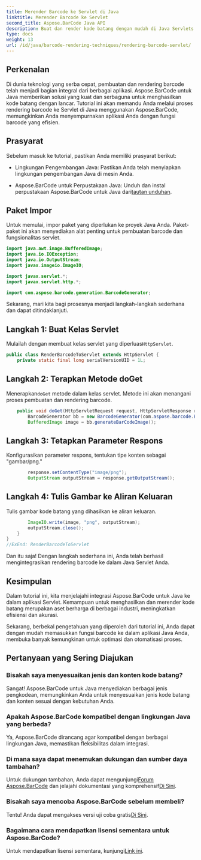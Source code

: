 ```yaml
---
title: Merender Barcode ke Servlet di Java
linktitle: Merender Barcode ke Servlet
second_title: Aspose.BarCode Java API
description: Buat dan render kode batang dengan mudah di Java Servlets dengan Aspose.BarCode. Sesuaikan jenis, integrasikan dengan mudah. Jelajahi kemungkinannya!
type: docs
weight: 13
url: /id/java/barcode-rendering-techniques/rendering-barcode-servlet/
---
```


## Perkenalan

Di dunia teknologi yang serba cepat, pembuatan dan rendering barcode telah menjadi bagian integral dari berbagai aplikasi. Aspose.BarCode untuk Java memberikan solusi yang kuat dan serbaguna untuk menghasilkan kode batang dengan lancar. Tutorial ini akan memandu Anda melalui proses rendering barcode ke Servlet di Java menggunakan Aspose.BarCode, memungkinkan Anda menyempurnakan aplikasi Anda dengan fungsi barcode yang efisien.

## Prasyarat

Sebelum masuk ke tutorial, pastikan Anda memiliki prasyarat berikut:

- Lingkungan Pengembangan Java: Pastikan Anda telah menyiapkan lingkungan pengembangan Java di mesin Anda.

-  Aspose.BarCode untuk Perpustakaan Java: Unduh dan instal perpustakaan Aspose.BarCode untuk Java dari[tautan unduhan](https://releases.aspose.com/barcode/java/).

## Paket Impor

Untuk memulai, impor paket yang diperlukan ke proyek Java Anda. Paket-paket ini akan menyediakan alat penting untuk pembuatan barcode dan fungsionalitas servlet.

```java
import java.awt.image.BufferedImage;
import java.io.IOException;
import java.io.OutputStream;
import javax.imageio.ImageIO;

import javax.servlet.*;
import javax.servlet.http.*;

import com.aspose.barcode.generation.BarcodeGenerator;
```

Sekarang, mari kita bagi prosesnya menjadi langkah-langkah sederhana dan dapat ditindaklanjuti.

## Langkah 1: Buat Kelas Servlet

 Mulailah dengan membuat kelas servlet yang diperluas`HttpServlet`.

```java
public class RenderBarcodeToServlet extends HttpServlet {
    private static final long serialVersionUID = 1L;
```

## Langkah 2: Terapkan Metode doGet

 Menerapkan`doGet` metode dalam kelas servlet. Metode ini akan menangani proses pembuatan dan rendering barcode.

```java
    public void doGet(HttpServletRequest request, HttpServletResponse response) throws IOException, ServletException {
        BarcodeGenerator bb = new BarcodeGenerator(com.aspose.barcode.EncodeTypes.CODE_128, "1234567");
        BufferedImage image = bb.generateBarCodeImage();
```

## Langkah 3: Tetapkan Parameter Respons

Konfigurasikan parameter respons, tentukan tipe konten sebagai "gambar/png."

```java
        response.setContentType("image/png");
        OutputStream outputStream = response.getOutputStream();
```

## Langkah 4: Tulis Gambar ke Aliran Keluaran

Tulis gambar kode batang yang dihasilkan ke aliran keluaran.

```java
        ImageIO.write(image, "png", outputStream);
        outputStream.close();
    }
}
//ExEnd: RenderBarcodeToServlet
```

Dan itu saja! Dengan langkah sederhana ini, Anda telah berhasil mengintegrasikan rendering barcode ke dalam Java Servlet Anda.

## Kesimpulan

Dalam tutorial ini, kita menjelajahi integrasi Aspose.BarCode untuk Java ke dalam aplikasi Servlet. Kemampuan untuk menghasilkan dan merender kode batang merupakan aset berharga di berbagai industri, meningkatkan efisiensi dan akurasi.

Sekarang, berbekal pengetahuan yang diperoleh dari tutorial ini, Anda dapat dengan mudah memasukkan fungsi barcode ke dalam aplikasi Java Anda, membuka banyak kemungkinan untuk optimasi dan otomatisasi proses.

## Pertanyaan yang Sering Diajukan

### Bisakah saya menyesuaikan jenis dan konten kode batang?
Sangat! Aspose.BarCode untuk Java menyediakan berbagai jenis pengkodean, memungkinkan Anda untuk menyesuaikan jenis kode batang dan konten sesuai dengan kebutuhan Anda.

### Apakah Aspose.BarCode kompatibel dengan lingkungan Java yang berbeda?
Ya, Aspose.BarCode dirancang agar kompatibel dengan berbagai lingkungan Java, memastikan fleksibilitas dalam integrasi.

### Di mana saya dapat menemukan dukungan dan sumber daya tambahan?
 Untuk dukungan tambahan, Anda dapat mengunjungi[Forum Aspose.BarCode](https://forum.aspose.com/c/barcode/13) dan jelajahi dokumentasi yang komprehensif[Di Sini](https://reference.aspose.com/barcode/java/).

### Bisakah saya mencoba Aspose.BarCode sebelum membeli?
Tentu! Anda dapat mengakses versi uji coba gratis[Di Sini](https://releases.aspose.com/).

### Bagaimana cara mendapatkan lisensi sementara untuk Aspose.BarCode?
 Untuk mendapatkan lisensi sementara, kunjungi[Link ini](https://purchase.aspose.com/temporary-license/).